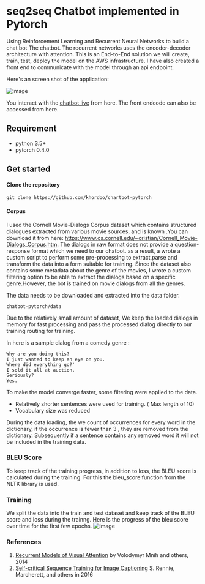 # seq2seq Chatbot implemented in Pytorch
Using Reinforcement Learning and Recurrent Neural Networks to build a chat bot
The chatbot. The recurrent networks uses the encoder-decoder architecture with attention.
This is an End-to-End solution we will create, train, test, deploy the model on the AWS infrastructure. 
I have also created a front end to communicate with the model through an api endpoint.

Here's an screen shot of the application:

![image](https://user-images.githubusercontent.com/32692718/79906435-fe3df480-83d4-11ea-9ad2-070472cb676c.png)
 
You interact with the [chatbot live](https://chatbot0.netlify.app/) from here.
The front endcode can also be accessed from here.
## Requirement
* python 3.5+
* pytorch 0.4.0


## Get started
#### Clone the repository
```
git clone https://github.com/khordoo/chartbot-pytorch
```
#### Corpus
I used the Cornell Movie-Dialogs Corpus dataset which contains structured dialogues extracted from various movie sources, and is known
.You can download it from here: https://www.cs.cornell.edu/~cristian/Cornell_Movie-Dialogs_Corpus.htm.
The dialogs in raw format does not provide a question-response format which we need to our chatbot. as a result,
 a wrote a custom script to perform some pre-processing to extract,parse and transform the data into a form suitable for training.
 Since the dataset also contains some metadata about the genre of the movies, I wrote a custom filtering option to be able to 
 extract the dialogs based on a specific genre.However, the bot is trained on movie dialogs from all the genres.
 
The data needs to be downloaded and extracted into the data folder.
```
chatbot-pytorch/data
```

Due to the relatively small amount of dataset, 
We keep the loaded dialogs in memory for fast processing and pass the processed dialog directly to our training routing for training. 


In here is a sample dialog from a comedy genre :
```
Why are you doing this?
I just wanted to keep an eye on you. 
Where did everything go?'
I sold it all at auction.
Seriously?
Yes.
```

To make the model converge faster, some filtering were applied to the data. 
- Relatively shorter sentences were used for training. ( Max length of 10) 
- Vocabulary size was reduced

During the data loading, the we count of occurrences for every word
in the dictionary, if the occurrence is fewer than 3 , they are removed from the dictionary. Subsequently 
if a sentence contains any removed word it will not be included in the training data.

### BLEU Score
To keep track of the training progress, in addition to loss, the BLEU score is calculated during the training. For this the bleu_score function
from the NLTK library is used.

### Training
We split the data into the train and test dataset and keep track of the BLEU score and loss during the trainng. Here is the progress of the bleu score over time for the first few epochs.
![image](https://user-images.githubusercontent.com/32692718/80285109-deae1100-86df-11ea-8d85-d428a6d71cd3.png)

### References
1. [Recurrent Models of Visual Attention](https://arxiv.org/abs/1406.6247) by Volodymyr Mnih and others, 2014 
2. [Self-critical Sequence Training for Image Captioning](https://arxiv.org/abs/1612.00563) S. Rennie, Marcherett, and others in 2016
